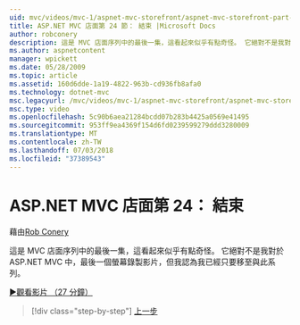 ```yaml
---
uid: mvc/videos/mvc-1/aspnet-mvc-storefront/aspnet-mvc-storefront-part-24-finis
title: ASP.NET MVC 店面第 24 節： 結束 |Microsoft Docs
author: robconery
description: 這是 MVC 店面序列中的最後一集，這看起來似乎有點奇怪。 它絕對不是我對於 ASP.NET 的最後一個螢幕錄製影片...
ms.author: aspnetcontent
manager: wpickett
ms.date: 05/28/2009
ms.topic: article
ms.assetid: 160d6dde-1a19-4822-963b-cd936fb8afa0
ms.technology: dotnet-mvc
msc.legacyurl: /mvc/videos/mvc-1/aspnet-mvc-storefront/aspnet-mvc-storefront-part-24-finis
msc.type: video
ms.openlocfilehash: 5c90b6aea21284bcdd07b283b4425a0569e41495
ms.sourcegitcommit: 953ff9ea4369f154d6fd0239599279ddd3280009
ms.translationtype: MT
ms.contentlocale: zh-TW
ms.lasthandoff: 07/03/2018
ms.locfileid: "37389543"
---
```

<a name="aspnet-mvc-storefront-part-24-finis"></a>ASP.NET MVC 店面第 24： 結束
====================
藉由[Rob Conery](https://github.com/robconery)

這是 MVC 店面序列中的最後一集，這看起來似乎有點奇怪。 它絕對不是我對於 ASP.NET MVC 中，最後一個螢幕錄製影片，但我認為我已經只要移至與此系列。

[&#9654;觀看影片 （27 分鐘）](https://channel9.msdn.com/Blogs/ASP-NET-Site-Videos/aspnet-mvc-storefront-part-24-finis)

> [!div class="step-by-step"]
> [上一步](aspnet-mvc-storefront-part-23-getting-started-with-domain-driven-design.md)
